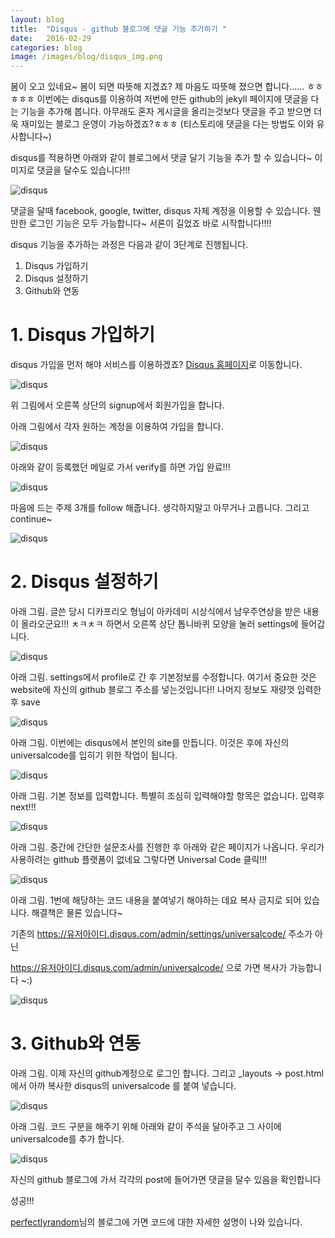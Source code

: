 ```yaml
---
layout: blog
title:  "Disqus - github 블로그에 댓글 기능 추가하기 "
date:   2016-02-29
categories: blog
image: /images/blog/disqus_img.png
---
```

봄이 오고 있네요~ 봄이 되면 따뜻해 지겠죠? 제 마음도 따뜻해 졌으면 합니다...... ㅎㅎㅎㅎㅎ
이번에는 disqus를 이용하여 저번에 만든 github의 jekyll 페이지에 댓글을 다는 기능을 추가해 봅니다. 아무래도 혼자 게시글을 올리는것보다 댓글을 주고 받으면 더욱 재미있는 블로그 운영이 가능하겠죠?ㅎㅎㅎ (티스토리에 댓글을 다는 방법도 이와 유사합니다~)

disqus를 적용하면 아래와 같이 블로그에서 댓글 달기 기능을 추가 할 수 있습니다~ 이미지로 댓글을 달수도 있습니다!!!

![disqus](https://s3-ap-northeast-1.amazonaws.com/dongjoo/poster/disqus/disqus1.png)

댓글을 달때 facebook, google, twitter, disqus 자체 계정을 이용할 수 있습니다. 웬만한 로그인 기능은 모두 가능합니다~
서론이 길었죠 바로 시작합니다!!!!

disqus 기능을 추가하는 과정은 다음과 같이 3단계로 진행됩니다.

1. Disqus 가입하기
2. Disqus 설정하기
3. Github와 연동


# 1. Disqus 가입하기
disqus 가입을 먼저 해야 서비스를 이용하겠죠? [Disqus 홈페이지][Disqus 홈페이지]로 이동합니다.

![disqus](https://s3-ap-northeast-1.amazonaws.com/dongjoo/poster/disqus/disqus2.png)

위 그림에서 오른쪽 상단의 signup에서 회원가입을 합니다.

아래 그림에서 각자 원하는 계정을 이용하여 가입을 합니다.

![disqus](https://s3-ap-northeast-1.amazonaws.com/dongjoo/poster/disqus/disqus3.png)

아래와 같이 등록했던 메일로 가서 verify를 하면 가입 완료!!!

![disqus](https://s3-ap-northeast-1.amazonaws.com/dongjoo/poster/disqus/disqus4.png)

마음에 드는 주제 3개를 follow 해줍니다. 생각하지말고 아무거나 고릅니다. 그리고 continue~

![disqus](https://s3-ap-northeast-1.amazonaws.com/dongjoo/poster/disqus/disqus5.png)

# 2. Disqus 설정하기

아래 그림. 글쓴 당시 디카프리오 형님이 아카데미 시상식에서 남우주연상을 받은 내용이 올라오군요!!!
ㅊㅋㅊㅋ 하면서 오른쪽 상단 톱니바퀴 모양을 눌러 settings에 들어갑니다.

![disqus](https://s3-ap-northeast-1.amazonaws.com/dongjoo/poster/disqus/disqus6.png)

아래 그림. settings에서 profile로 간 후 기본정보를 수정합니다. 여기서 중요한 것은 website에 자신의 github 블로그 주소를 넣는것입니다!! 나머지 정보도 재량껏 입력한 후 save

![disqus](https://s3-ap-northeast-1.amazonaws.com/dongjoo/poster/disqus/disqus7.png)

아래 그림. 이번에는 disqus에서 본인의 site를 만듭니다. 이것은 후에 자신의 universalcode를 입히기 위한 작업이 됩니다.

![disqus](https://s3-ap-northeast-1.amazonaws.com/dongjoo/poster/disqus/disqus8.png)


아래 그림. 기본 정보를 입력합니다. 특별히 조심히 입력해야할 항목은 없습니다. 입력후 next!!!

![disqus](https://s3-ap-northeast-1.amazonaws.com/dongjoo/poster/disqus/disqus9.png)

아래 그림. 중간에 간단한 설문조사를 진행한 후 아래와 같은 페이지가 나옵니다. 우리가 사용하려는 github 플랫폼이 없네요 그렇다면 Universal Code 클릭!!!

![disqus](https://s3-ap-northeast-1.amazonaws.com/dongjoo/poster/disqus/disqus10.png)

아래 그림. 1번에 해당하는 코드 내용을 붙여넣기 해야하는 데요 복사 금지로 되어 있습니다. 해결책은 물론 있습니다~


기존의 https://유저아이디.disqus.com/admin/settings/universalcode/ 주소가 아닌

https://유저아이디.disqus.com/admin/universalcode/ 으로 가면 복사가 가능합니다 ~:)

![disqus](https://s3-ap-northeast-1.amazonaws.com/dongjoo/poster/disqus/disqus11.png)


# 3. Github와 연동
아래 그림. 이제 자신의 github계정으로 로그인 합니다. 그리고 _layouts -> post.html에서 아까 복사한 disqus의 universalcode 를 붙여 넣습니다.

![disqus](https://s3-ap-northeast-1.amazonaws.com/dongjoo/poster/disqus/disqus12.png)

아래 그림. 코드 구분을 해주기 위해  아래와 같이 주석을 달아주고 그 사이에 universalcode를 추가 합니다.

![disqus](https://s3-ap-northeast-1.amazonaws.com/dongjoo/poster/disqus/disqus13.png)

자신의 github 블로그에 가서 각각의 post에 들어가면 댓글을 달수 있음을 확인합니다

성공!!!

[perfectlyrandom][perfectlyrandom]님의 블로그에 가면 코드에 대한 자세한 설명이 나와 있습니다.


[Disqus 홈페이지]: https://disqus.com/
[perfectlyrandom]: http://www.perfectlyrandom.org/2014/06/29/adding-disqus-to-your-jekyll-powered-github-pages/
